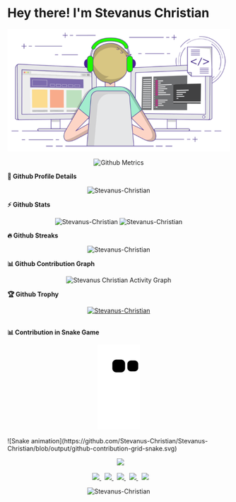 <!---
![fdciabdul github stats](https://raw.githubusercontent.com/fdciabdul/fdciabdul/master/computer-programming-anime-programming-language-thread-animation-gril-f6c2888a88588db1f063bcfcbc84e6cf.png)
--->



<h1> Hey there! I'm Stevanus Christian </h1>

<p align="center">
  <img src="https://github.com/Stevanus-Christian/Stevanus-Christian/blob/main/gif.gif" width="850"/>
</p>
<p align="center">
  <img src="https://metrics.lecoq.io/Stevanus-Christian" alt="Github Metrics" width="700">
</p>

  <summary><b>🔎 Github Profile Details</b></summary>
<p align="center"><img height="180em" src="https://github-profile-summary-cards.vercel.app/api/cards/profile-details?username=Stevanus-Christian&theme=github_dark" alt="Stevanus-Christian" align = "center"/></p>

  <summary><b>⚡ Github Stats</b></summary>
<p align="center"><img height="180em" src="https://github-readme-stats.vercel.app/api?username=Stevanus-Christian&hide_border=true&count_private=true&show_icons=true&theme=radical" alt="Stevanus-Christian" align = "center"/>
<img height="180em" src="https://github-readme-stats.vercel.app/api/top-langs?username=Stevanus-Christian&show_icons=true&locale=en&layout=compact&hide_border=true&theme=radical" alt="Stevanus-Christian" align = "center"/></p>

 <summary><b>🔥 Github Streaks</b></summary>
<p align="center"><img src="https://github-readme-streak-stats.herokuapp.com/?user=Stevanus-Christian&theme=black-ice&hide_border=true&stroke=0000&background=0D1117&ring=e05397&fire=e05397&currStreakLabel=e05397" alt="Stevanus-Christian" /></p>

<summary><b>📊 Github Contribution Graph</b></summary>
<p align="center"<a href="#"><img alt="Stevanus Christian Activity Graph" src="https://activity-graph.herokuapp.com/graph?username=Stevanus-Christian&bg_color=0D1117&color=e05397&line=e05397&point=FFFFFF&hide_border=true&" /></a></p>

 <summary><b>🏆 Github Trophy</b></summary>
<p align="center"> <a href="https://github.com/Stevanus-Christian"><img src="https://github-profile-trophy.vercel.app/?username=Stevanus-Christian&margin-w=5&theme=radical" alt="Stevanus-Christian" /></a> </p>

<br>

<summary><b>📊 Contribution in Snake Game</b></summary>
<p align="center"> <a href="https://github.com/Stevanus-Christian"><img src="https://github.com/Stevanus-Christian/Stevanus-Christian/blob/output/github-contribution-grid-snake.svg" alt="Stevanus-Christian" /></a> </p>
![Snake animation](https://github.com/Stevanus-Christian/Stevanus-Christian/blob/output/github-contribution-grid-snake.svg)

<br>

<p align="center">
&nbsp; <a href=https://github.com/Stevanus-Christian target="_blank" rel="noopener noreferrer">
  <img src=https://img.shields.io/github/followers/Stevanus-Christian?label=follow%20me&style=social width="150" />
</a>
</p>

<p align="center">
&nbsp; <a href="https://www.facebook.com/thomas.iflekzz/" target="_blank" rel="noopener noreferrer">
 <img src="https://img.icons8.com/plasticine/100/000000/facebook.png" width="50" />
</a>
&nbsp; <a href="https://twitter.com/StevanusChrist8" target="_blank" rel="noopener noreferrer">
 <img src="https://img.icons8.com/plasticine/100/000000/twitter.png" width="50" />
</a>  
&nbsp; <a href="https://www.instagram.com/christian.stevanus/" target="_blank" rel="noopener noreferrer">
 <img src="https://img.icons8.com/plasticine/100/000000/instagram-new.png" width="50" />
</a>  
&nbsp; <a href="https://www.linkedin.com/in/stevanus-christian-881150203/" target="_blank" rel="noopener noreferrer">
 <img src="https://img.icons8.com/plasticine/100/000000/linkedin.png" width="50" />
</a>
&nbsp; <a href="mailto:stevanuschristian88@gmail.com" target="_blank" rel="noopener noreferrer">
 <img src="https://img.icons8.com/plasticine/100/000000/gmail.png"  width="50" />
</a>
</p>

<p align="center">
  <img src="https://komarev.com/ghpvc/?username=Stevanus-Christian" alt="Stevanus-Christian"/> 
</p>



<!---
Stevanus-Christian/Stevanus-Christian is a ✨ special ✨ repository because its `README.md` (this file) appears on your GitHub profile.
You can click the Preview link to take a look at your changes.
--->
